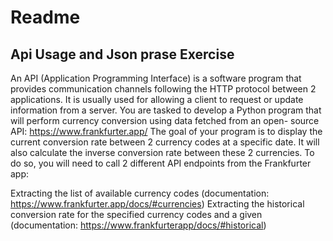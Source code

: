 # Readme

## Api Usage and Json prase Exercise 

An API (Application Programming Interface) is a software program that provides communication channels
following the HTTP protocol between 2 applications. It is usually used for allowing a client to request or update
information from a server.
You are tasked to develop a Python program that will perform currency conversion using data fetched from an open-
source API: https://www.frankfurter.app/
The goal of your program is to display the current conversion rate between 2 currency codes at a specific date. It
will also calculate the inverse conversion rate between these 2 currencies.
To do so, you will need to call 2 different API endpoints from the Frankfurter app:

Extracting the list of available currency codes (documentation:
https://www.frankfurter.app/docs/#currencies)
Extracting the historical conversion rate for the specified currency codes and a given (documentation:
https://www.frankfurterapp/docs/#historical)
